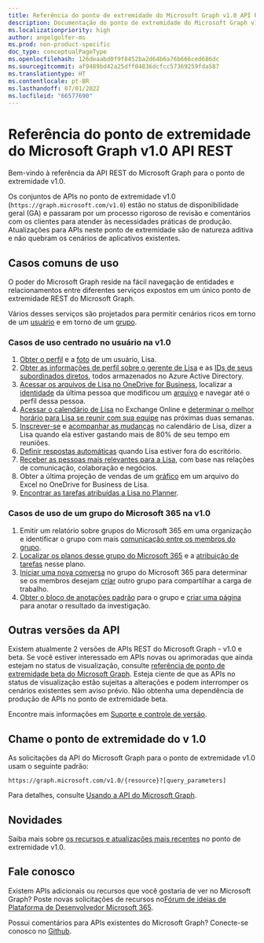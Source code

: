 ```yaml
---
title: Referência do ponto de extremidade do Microsoft Graph v1.0 API REST
description: Documentação do ponto de extremidade do Microsoft Graph v1.0 API REST, que inclui o status de APIs em disponibilidade geral (GA). Apresenta casos de uso comum na v1.0.
ms.localizationpriority: high
author: angelgolfer-ms
ms.prod: non-product-specific
doc_type: conceptualPageType
ms.openlocfilehash: 126deaabd0f9f8452ba2d64b6a76b666ced686dc
ms.sourcegitcommit: af9489bd42a25dff04836dcfcc57369259fda587
ms.translationtype: HT
ms.contentlocale: pt-BR
ms.lasthandoff: 07/01/2022
ms.locfileid: "66577690"
---
```

# <a name="microsoft-graph-rest-api-v10-endpoint-reference"></a>Referência do ponto de extremidade do Microsoft Graph v1.0 API REST

Bem-vindo à referência da API REST do Microsoft Graph para o ponto de extremidade v1.0.

Os conjuntos de APIs no ponto de extremidade v1.0 (`https://graph.microsoft.com/v1.0`) estão no status de disponibilidade geral (GA) e passaram por um processo rigoroso de revisão e comentários com os clientes para atender às necessidades práticas de produção. Atualizações para APIs neste ponto de extremidade são de natureza aditiva e não quebram os cenários de aplicativos existentes.

## <a name="common-use-cases"></a>Casos comuns de uso

O poder do Microsoft Graph reside na fácil navegação de entidades e relacionamentos entre diferentes serviços expostos em um único ponto de extremidade REST do Microsoft Graph.

Vários desses serviços são projetados para permitir cenários ricos em torno de um [usuário](./resources/user.md) e em torno de um [grupo](./resources/group.md).

### <a name="user-centric-use-cases-in-v10"></a>Casos de uso centrado no usuário na v1.0

1. [Obter o perfil](./api/user-get.md) e a [foto](./resources/profilephoto.md) de um usuário, Lisa.
2. [Obter as informações de perfil sobre o gerente de Lisa](./api/user-list-manager.md) e as [IDs de seus subordinados diretos](./api/user-list-directreports.md), todos armazenados no Azure Active Directory.
3. [Acessar os arquivos de Lisa no OneDrive for Business](./api/driveitem-list-children.md), localizar a [identidade](./resources/identityset.md) da última pessoa que modificou um [arquivo](./resources/driveitem.md) e navegar até o perfil dessa pessoa.
4. [Acessar o calendário de Lisa](./api/calendar-get.md) no Exchange Online e [determinar o melhor horário para Lisa se reunir com sua equipe](./api/user-findmeetingtimes.md) nas próximas duas semanas.
5. [Inscrever-se](./api/subscription-post-subscriptions.md) e [acompanhar as mudanças](./api/event-delta.md) no calendário de Lisa, dizer a Lisa quando ela estiver gastando mais de 80% de seu tempo em reuniões.
6. [Definir respostas automáticas](./api/user-update-mailboxsettings.md#example-1) quando Lisa estiver fora do escritório.
7. [Receber as pessoas mais relevantes para a Lisa](./api/user-list-people.md), com base nas relações de comunicação, colaboração e negócios.
8. Obter a última projeção de vendas de um [gráfico](./resources/chart.md) em um arquivo do Excel no OneDrive for Business de Lisa.
9. [Encontrar as tarefas atribuídas a Lisa no Planner](./api/planneruser-list-tasks.md).

### <a name="microsoft-365-group-use-cases-in-v10"></a>Casos de uso de um grupo do Microsoft 365 na v1.0

1. Emitir um relatório sobre grupos do Microsoft 365 em uma organização e identificar o grupo com mais [comunicação entre os membros do grupo](./api/reportroot-getoffice365groupsactivitycounts.md).
2. [Localizar os planos desse grupo do Microsoft 365](./api/plannergroup-list-plans.md) e a [atribuição de tarefas](./resources/plannerassignments.md) nesse plano.
3. [Iniciar uma nova conversa](./api/group-post-conversations.md) no grupo do Microsoft 365 para determinar se os membros desejam [criar](./api/group-post-groups.md) outro grupo para compartilhar a carga de trabalho.
4. [Obter o bloco de anotações padrão](./api/notebook-get.md) para o grupo e [criar uma página](./api/section-post-pages.md) para anotar o resultado da investigação.

## <a name="other-api-versions"></a>Outras versões da API

Existem atualmente 2 versões de APIs REST do Microsoft Graph - v1.0 e beta.
Se você estiver interessado em APIs novas ou aprimoradas que ainda estejam no status de visualização, consulte [referência de ponto de extremidade beta do Microsoft Graph](/graph/api/overview?view=graph-rest-beta&preserve-view=true). Esteja ciente de que as APIs no status de visualização estão sujeitas a alterações e podem interromper os cenários existentes sem aviso prévio. Não obtenha uma dependência de produção de APIs no ponto de extremidade beta.

Encontre mais informações em [Suporte e controle de versão](/graph/versioning-and-support).

## <a name="call-the-v10-endpoint"></a>Chame o ponto de extremidade do v 1.0

As solicitações da API do Microsoft Graph para o ponto de extremidade v1.0 usam o seguinte padrão:

```http
https://graph.microsoft.com/v1.0/{resource}?[query_parameters]
```

Para detalhes, consulte [Usando a API do Microsoft Graph](/graph/use-the-api).

## <a name="whats-new"></a>Novidades
Saiba mais sobre [os recursos e atualizações mais recentes](/graph/whats-new-overview) no ponto de extremidade v1.0.

## <a name="connect-with-us"></a>Fale conosco

Existem APIs adicionais ou recursos que você gostaria de ver no Microsoft Graph? Poste novas solicitações de recursos no[Fórum de ideias de Plataforma de Desenvolvedor Microsoft 365](https://techcommunity.microsoft.com/t5/microsoft-365-developer-platform/idb-p/Microsoft365DeveloperPlatform/label-name/Microsoft%20Graph).

Possui comentários para APIs existentes do Microsoft Graph? Conecte-se conosco no [Github](https://github.com/microsoftgraph/microsoft-graph-docs/issues).
